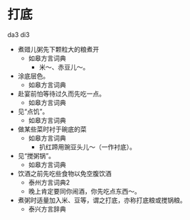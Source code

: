 # 打底
da3 di3
+ 煮䜺儿粥先下颗粒大的粮煮开
  * 如皋方言词典
    - 米～、赤豆儿～。
+ 涂底层色。
  * 如皋方言词典
+ 赴宴前怕等待过久而先吃一点。
  * 如皋方言词典
+ 见“点饥”。
  * 如皋方言词典
+ 做某些菜时衬于碗底的菜
  * 如皋方言词典
    - 扒红蹄用豌豆头儿～（一作衬底）。
+ 见“搅粥锅”。
  * 如皋方言词典
+ 饮酒之前先吃些食物以免空腹饮酒
  * 泰州方言词典2
  - 晚上肯定要同你闹酒，你先吃点东西～。
+ 煮粥时适量加入米、豆等，谓之打底，亦称打底粮或搅锅粮。
  * 泰兴方言辞典
